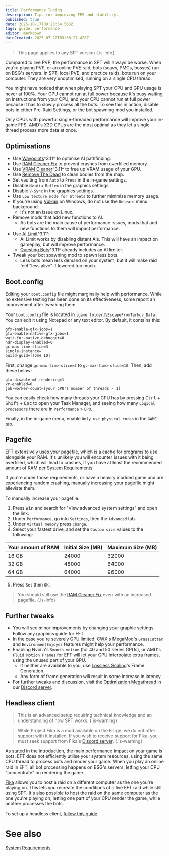 ```yaml
---
title: Performance Tuning
description: Tips for improving FPS and stability.
published: true
date: 2025-10-17T09:25:54.563Z
tags: guide, performance
editor: markdown
dateCreated: 2025-07-22T03:38:27.428Z
---
```


> This page applies to any SPT version
{.is-info}

Compared to live PVP, the performance in SPT will always be worse. When you're playing PVP, or an online PVE raid, bots (scavs, PMCs, bosses) run on BSG's servers. In SPT, local PVE, and practice raids, bots run on your computer. They are very unoptimised, running on a single CPU thread.

You might have noticed that when playing SPT your CPU and GPU usage is never at 100%. Your GPU cannot run at full power because it's busy waiting on instructions from your CPU, and your CPU cannot run at full power because it has to slowly process all the bots. To see this in action, disable bots in either Pre-Raid Settings, or the bot spawning mod you installed.

Only CPUs with powerful single-threaded performance will improve your in-game FPS. AMD's X3D CPUs are the most optimal as they let a single thread process more data at once.

## Optimisations
- Use [Waypoints](https://forge.sp-tarkov.com/mod/827/waypoints-expanded-navmesh)^3.11^ to optimise AI pathfinding.
- Use [RAM Cleaner Fix](https://forge.sp-tarkov.com/mod/1311/ram-cleaner-fix) to prevent crashes from overfilled memory.
- Use [VRAM Cleaner](https://forge.sp-tarkov.com/mod/2173/vram-cleaner)^3.11^ to free up VRAM usage of your GPU.
- Use [Remove The Dead](https://forge.sp-tarkov.com/mod/1551/remove-the-dead) to clean bodies from the map.
- Set vaulting from `Auto` to `Press` in the in-game settings.
- Disable `Nvidia Reflex` in the graphics settings.
- Disable `V-Sync` in the graphics settings.
- Use `Low texture mode for Streets` to further minimise memory usage.
- If you're using [Vulkan](https://en.wikipedia.org/wiki/Vulkan) on Windows, do not use the `Unheard` menu background.
  - It's not an issue on Linux.
- Remove mods that add new functions to AI.
  - As bots are the main cause of performance issues, mods that add new functions to them will impact performance.
- Use [AI Limit](https://forge.sp-tarkov.com/mod/1945/ai-limit)^3.11^.
  - AI Limit works by disabling distant AIs. This will have an impact on gameplay, but will improve performance.
  - [Questing Bots](https://forge.sp-tarkov.com/mod/1109/questing-bots)^3.11^ already includes an AI limiter.
- Tweak your bot spawning mod to spawn less bots.
  - Less bots mean less demand on your system, but it will make raid feel "less alive" if lowered too much.

## Boot.config
Editing your `boot.config` file might marginally help with performance. While no extensive testing has been done on its effectiveness, some report an improvement after tweaking them.

Your `boot.config` file is located in `[game folder]\EscapeFromTarkov_Data` . You can edit it using Notepad or any text editor.
By default, it contains this:

```
gfx-enable-gfx-jobs=1
gfx-enable-native-gfx-jobs=1
wait-for-native-debugger=0
hdr-display-enabled=0
gc-max-time-slice=3
single-instance=
build-guid=[some ID]
```

First, change `gc-max-time-slice=3` to `gc-max-time-slice=10`. 
Then, add these below:

```
gfx-disable-mt-rendering=1
vr-enabled=0
job-worker-count=[your CPU's number of threads - 1]
```
You can easily check how many threads your CPU has by pressing <kbd>Ctrl</kbd> + <kbd>Shift</kbd> + <kbd>Esc</kbd> to open your Task Manager, and seeing how many `Logical processors` there are in `Performance` > `CPU`.

Finally, in the in-game menu, enable `Only use physical cores` in the `GAME` tab.

## Pagefile
EFT extensively uses your pagefile, which is a cache for programs to use alongside your RAM. It's unlikely you will encounter issues with it being overfilled, which will lead to crashes, if you have at least the recommended amount of RAM per [System Requirements](/system-requirements).

If you're under those requirements, or have a heavily modded game and are experiencing random crashing, manually increasing your pagefile might alleviate them.

To manually increase your pagefile:

1. Press <kbd>Win</kbd> and search for "View advanced system settings" and open the link. 
2. Under `Performance`, go into `Settings`, then the `Advanced` tab.
3. Under `Virtual memory` press `Change`.
4. Select your fastest drive, and set the `Custom size` values to the following:

| Your amount of RAM | Initial Size (MB) | Maximum Size (MB) |
|---|---|---|
| 16 GB | 24000 | 32000 |
| 32 GB | 48000 | 64000 |
| 64 GB | 64000 | 96000 |

5. Press `Set` then `OK`.

> You should still use the [RAM Cleaner Fix](<https://forge.sp-tarkov.com/mod/1311/ram-cleaner-fix>) even with an increased pagefile.
{.is-info}

## Further tweaks
- You will see minor improvements by changing your graphic settings. Follow any graphics guide for EFT.
- In the case you're severely GPU limited, [CWX's MegaMod](https://forge.sp-tarkov.com/mod/1454/cwx-megamod)'s `GrassCutter` and `EnvironmentEnjoyer` features might help your performance.
- Enabling Nvidia's `Smooth motion` (for 40 and 50 series GPUs), or AMD's `Fluid Motion Frames` for EFT will let your GPU interpolate extra frames, using the unused part of your GPU.
  - If neither are available to you, use [Lossless Scaling](https://store.steampowered.com/app/993090/Lossless_Scaling)'s Frame Generation.
  - Any form of frame generation will result in some increase in latency.
- For further tweaks and discussion, visit the [Optimization Megathread](https://discord.com/channels/875684761291599922/1163777314862149683) in our [Discord server](http://discord.sp-tarkov.com/).

## Headless client

> This is an advanced setup requiring technical knowledge and an understanding of how SPT works.
{.is-warning}

> While Project Fika is a mod available on the Forge, we do not offer support with it installed. If you wish to receive support for Fika, you must seek support from Fika's [Discord server](https://discord.gg/project-fika).
{.is-warning}

As stated in the introduction, the main performance impact on your game is bots. EFT does not efficiently utilise your system resources, using the same CPU thread to process bots and render your game. When you play an online raid in EFT, all bot processing happens on BSG's servers, letting your CPU "concentrate" on rendering the game.

[Fika](https://forge.sp-tarkov.com/mod/2326/project-fika) allows you to host a raid on a different computer as the one you're playing on. This lets you recreate the conditions of a live EFT raid while still using SPT. It's also possible to host the raid on the same computer as the one you're playing on, letting one part of your CPU render the game, while another processes the bots.

To set up a headless client, [follow this guide](https://project-fika.gitbook.io/wiki/advanced-features/headless-client).

# See also
[System Requirements](/system-requirements)
